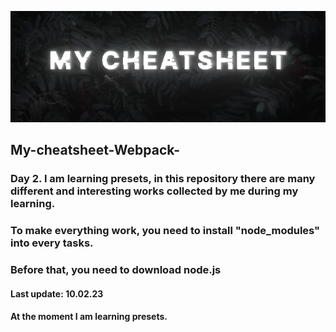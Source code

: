 ![Png](https://github.com/Shadowa123Baran/My-cheatsheet/blob/main/static(2).png?raw=true)

## My-cheatsheet-Webpack-
### Day 2. I am learning presets, in this repository there are many different and interesting works collected by me during my learning.

### To make everything work, you need to install "node_modules" into every tasks.

### Before that, you need to download node.js

#### Last update: 10.02.23

#### At the moment I am learning presets.
